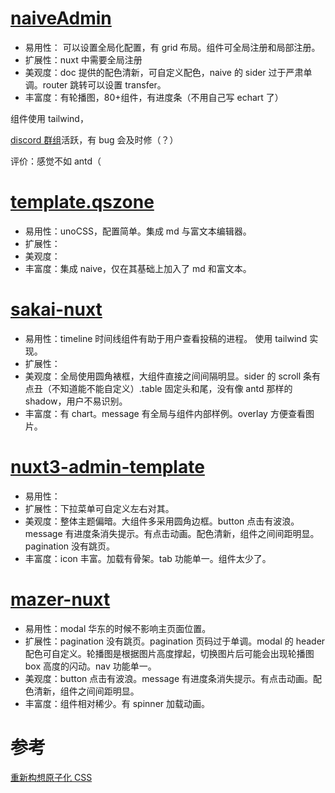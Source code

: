 # <a href="http://naive-ui-admin.vercel.app">naiveAdmin</a>

- 易用性： 可以设置全局化配置，有 grid 布局。组件可全局注册和局部注册。
- 扩展性：nuxt 中需要全局注册
- 美观度：doc 提供的配色清新，可自定义配色，naive 的 sider 过于严肃单调。router 跳转可以设置 transfer。
- 丰富度：有轮播图，80+组件，有进度条（不用自己写 echart 了）

组件使用 tailwind，

<a href="http://discord.com/channels/842427094214770768">discord 群组</a>活跃，有 bug 会及时修（？）

评价：感觉不如 antd（

# <a href="http://template.qszone.com">template.qszone</a>

- 易用性：unoCSS，配置简单。集成 md 与富文本编辑器。
- 扩展性：
- 美观度：
- 丰富度：集成 naive，仅在其基础上加入了 md 和富文本。

# <a href="http://sakai-nuxt.vercel.app">sakai-nuxt</a>

- 易用性：timeline 时间线组件有助于用户查看投稿的进程。 使用 tailwind 实现。
- 扩展性：
- 美观度：全局使用圆角裱框，大组件直接之间间隔明显。sider 的 scroll 条有点丑（不知道能不能自定义）.table 固定头和尾，没有像 antd 那样的 shadow，用户不易识别。
- 丰富度：有 chart。message 有全局与组件内部样例。overlay 方便查看图片。

# <a href="http://nuxt3-admin-template.vercel.app">nuxt3-admin-template</a>

- 易用性：
- 扩展性：下拉菜单可自定义左右对其。
- 美观度：整体主题偏暗。大组件多采用圆角边框。button 点击有波浪。message 有进度条消失提示。有点击动画。配色清新，组件之间间距明显。pagination 没有跳页。
- 丰富度：icon 丰富。加载有骨架。tab 功能单一。组件太少了。

# <a href="http://mazer-nuxt.vercel.app">mazer-nuxt</a>

- 易用性：modal 华东的时候不影响主页面位置。
- 扩展性：pagination 没有跳页。pagination 页码过于单调。modal 的 header 配色可自定义。轮播图是根据图片高度撑起，切换图片后可能会出现轮播图 box 高度的闪动。nav 功能单一。
- 美观度：button 点击有波浪。message 有进度条消失提示。有点击动画。配色清新，组件之间间距明显。
- 丰富度：组件相对稀少。有 spinner 加载动画。

# 参考

<a href="https://antfu.me/posts/reimagine-atomic-css-zh">重新构想原子化 CSS</a>

